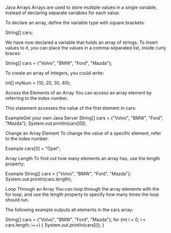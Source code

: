 

Java Arrays
Arrays are used to store multiple values in a single variable, instead of declaring separate variables for each value.

To declare an array, define the variable type with square brackets:

String[] cars;

We have now declared a variable that holds an array of strings. To insert values to it, you can place the values in a comma-separated list, inside curly braces:

String[] cars = {"Volvo", "BMW", "Ford", "Mazda"};

To create an array of integers, you could write:

int[] myNum = {10, 20, 30, 40};

Access the Elements of an Array
You can access an array element by referring to the index number.

This statement accesses the value of the first element in cars:

ExampleGet your own Java Server
String[] cars = {"Volvo", "BMW", "Ford", "Mazda"};
System.out.println(cars[0]);

Change an Array Element
To change the value of a specific element, refer to the index number:

Example
cars[0] = "Opel";

Array Length
To find out how many elements an array has, use the length property:

Example
String[] cars = {"Volvo", "BMW", "Ford", "Mazda"};
System.out.println(cars.length);

Loop Through an Array
You can loop through the array elements with the for loop, and use the length property to specify how many times the loop should run.

The following example outputs all elements in the cars array:


String[] cars = {"Volvo", "BMW", "Ford", "Mazda"};
for (int i = 0; i < cars.length; i++) {
  System.out.println(cars[i]);
}
